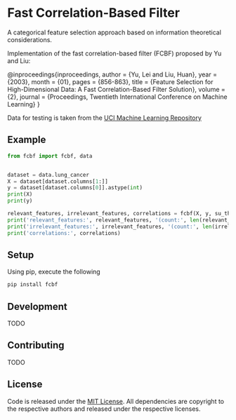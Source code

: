 # Fast Correlation-Based Filter
A categorical feature selection approach based on information theoretical considerations.

Implementation of the fast correlation-based filter (FCBF) proposed by Yu and Liu:

@inproceedings{inproceedings,
author = {Yu, Lei and Liu, Huan},
year = {2003},
month = {01},
pages = {856-863},
title = {Feature Selection for High-Dimensional Data: A Fast Correlation-Based Filter Solution},
volume = {2},
journal = {Proceedings, Twentieth International Conference on Machine Learning}
}

Data for testing is taken from the [UCI Machine Learning Repository](http://archive.ics.uci.edu/ml)

## Example

```py
from fcbf import fcbf, data


dataset = data.lung_cancer
X = dataset[dataset.columns[1:]]
y = dataset[dataset.columns[0]].astype(int)
print(X)
print(y)

relevant_features, irrelevant_features, correlations = fcbf(X, y, su_threshold=0.1, base=2)
print('relevant_features:', relevant_features, '(count:', len(relevant_features), ')')
print('irrelevant_features:', irrelevant_features, '(count:', len(irrelevant_features), ')')
print('correlations:', correlations)
```

## Setup
Using pip, execute the following

```sh
pip install fcbf
```

## Development
TODO

## Contributing
TODO

## License
Code is released under the [MIT License](LICENSE).
All dependencies are copyright to the respective authors and released under the respective licenses.
